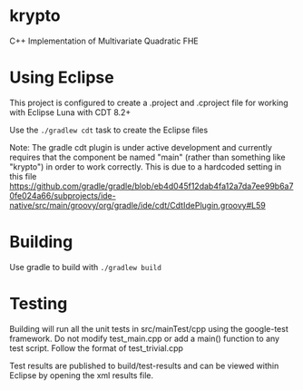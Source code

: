 krypto
======

C++ Implementation of Multivariate Quadratic FHE 

Using Eclipse
==========

This project is configured to create a .project and .cproject file for working with Eclipse Luna with CDT 8.2+

Use the 	``./gradlew cdt`` task to create the Eclipse files

Note: The gradle cdt plugin is under active development and currently requires that the component be named "main" (rather than something like "krypto") in order to work correctly. This is due to a hardcoded setting in this file https://github.com/gradle/gradle/blob/eb4d045f12dab4fa12a7da7ee99b6a70fe024a66/subprojects/ide-native/src/main/groovy/org/gradle/ide/cdt/CdtIdePlugin.groovy#L59 


Building
==========

Use gradle to build with ``./gradlew build``

Testing
==========

Building will run all the unit tests in src/mainTest/cpp using the google-test framework. Do not modify test_main.cpp or add a main() function to any test script. Follow the format of test_trivial.cpp

Test results are published to build/test-results and can be viewed within Eclipse by opening the xml results file.